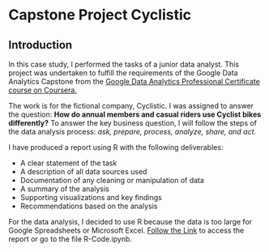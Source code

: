 # Capstone Project Cyclistic


## Introduction 

In this case study, I performed the tasks of a junior data analyst. This project was undertaken to fulfill the requirements of the Google Data Analytics Capstone from the [Google Data Analytics Professional Certificate course on Coursera.](https://www.coursera.org/professional-certificates/google-data-analytics?)

The work is for the fictional company, Cyclistic. I was assigned to answer the question: **How do annual members and casual riders use Cyclist bikes differently?**
To answer the key business question, I will follow the steps of the data analysis process: *ask, prepare, process, analyze, share, and act.*

I have produced a report using R with the following deliverables:
- A clear statement of the task
- A description of all data sources used
- Documentation of any cleaning or manipulation of data
- A summary of the analysis
- Supporting visualizations and key findings
- Recommendations based on the analysis
  
For the data analysis, I decided to use R because the data is too large for Google Spreadsheets or Microsoft Excel.
[Follow the Link](https://github.com/Janet-Cajavilca/R-Capstone-Project-Cyclistic/blob/main/R-Code.ipynb) to access the report or go to the file R-Code.ipynb.



